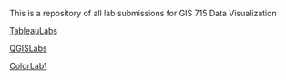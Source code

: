 This is a repository of all lab submissions for GIS 715 Data Visualization
<p><a href="https://aadeyeye.github.io/DataVizLabs/TableauLabs">TableauLabs</a>

<p><a href="https://aadeyeye.github.io/DataVizLabs/QGIS.md">QGISLabs</a>

<p><a href="https://aadeyeye.github.io/DataVizLabs/ColorLab1.md">ColorLab1</a>


  
